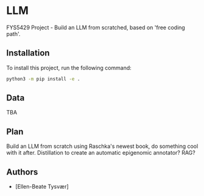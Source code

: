 # LLM
FYS5429 Project - Build an LLM from scratched, based on 'free coding path'.

## Installation
To install this project, run the following command:
```sh
python3 -m pip install -e .
```

## Data
TBA

## Plan
Build an LLM from scratch using Raschka's newest book, do something cool with it after. Distillation to create an automatic epigenomic annotator? RAG?


## Authors
- [Ellen-Beate Tysvær]
